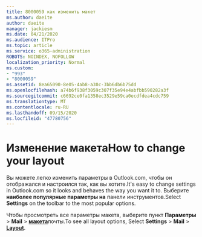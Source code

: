 ```yaml
---
title: 8000059 как изменить макет
ms.author: daeite
author: daeite
manager: jackiesm
ms.date: 04/21/2020
ms.audience: ITPro
ms.topic: article
ms.service: o365-administration
ROBOTS: NOINDEX, NOFOLLOW
localization_priority: Normal
ms.custom:
- "993"
- "8000059"
ms.assetid: 8ea65090-8e05-4ab8-a30c-3bb6db6b75dd
ms.openlocfilehash: a74b6f938f3059c307f35e94e4abfbb590282a3f
ms.sourcegitcommit: c6692ce0fa1358ec3529e59ca0ecdfdea4cdc759
ms.translationtype: MT
ms.contentlocale: ru-RU
ms.lasthandoff: 09/15/2020
ms.locfileid: "47780756"
---
```

# <a name="how-to-change-your-layout"></a><span data-ttu-id="ae5ae-102">Изменение макета</span><span class="sxs-lookup"><span data-stu-id="ae5ae-102">How to change your layout</span></span>

<span data-ttu-id="ae5ae-103">Вы можете легко изменить параметры в Outlook.com, чтобы он отображался и настроился так, как вы хотите.</span><span class="sxs-lookup"><span data-stu-id="ae5ae-103">It's easy to change settings in Outlook.com so it looks and behaves the way you want it to.</span></span> <span data-ttu-id="ae5ae-104">Выберите **наиболее популярные параметры на** панели инструментов.</span><span class="sxs-lookup"><span data-stu-id="ae5ae-104">Select **Settings** on the toolbar to the most popular options.</span></span>

<span data-ttu-id="ae5ae-105">Чтобы просмотреть все параметры макета, выберите пункт **Параметры**  >  **Mail**  >  [**макета**](https://outlook.live.com/mail/options/mail/layout)почты.</span><span class="sxs-lookup"><span data-stu-id="ae5ae-105">To see all layout options, Select **Settings** > **Mail** > [**Layout**](https://outlook.live.com/mail/options/mail/layout).</span></span>
  